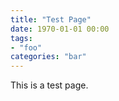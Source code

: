 ```yaml
---
title: "Test Page"
date: 1970-01-01 00:00
tags: 
- "foo"
categories: "bar" 
---
```


This is a test page.

